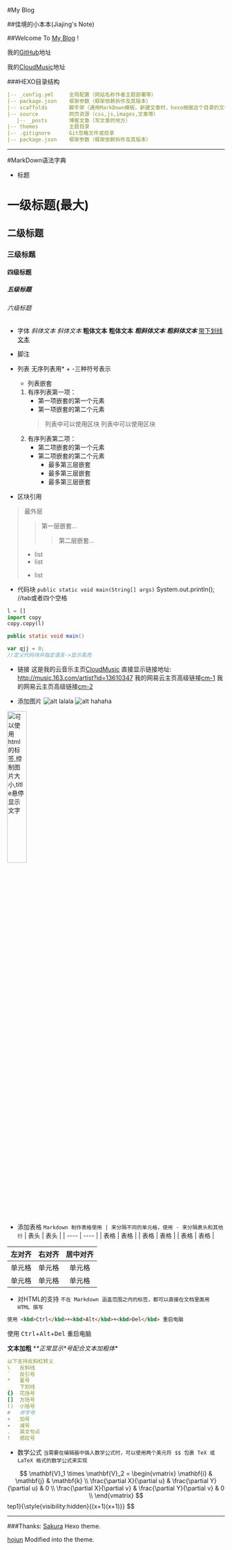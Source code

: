 #My Blog

##佳境的小本本(Jiajing's Note)

##Welcome To [My Blog](www.shmily-qjj.github.io) !

我的[GitHub](https://github.com/Shmilyqjj)地址

我的[CloudMusic](http://music.163.com/artist?id=13610347)地址





###HEXO目录结构
```yml
|-- _config.yml     全局配置（网站名称作者主题部署等）
|-- package.json    框架参数（框架依赖拆件及其版本）
|-- scaffolds       脚手架（通用MarkDown模板，新建文章时，hexo根据这个目录的文件进行构建）
|-- source          网页资源（css,js,images,文章等）
   |-- _posts       博客文章（写文章的地方）
|-- themes          主题目录
|-- .gitignore      Git忽略文件或目录
|-- package.json    框架参数（框架依赖拆件及其版本）
```


* * *
#MarkDown语法字典
* 标题
# 一级标题(最大)
## 二级标题
### 三级标题
#### 四级标题
##### 五级标题
###### 六级标题

* 字体
*斜体文本*
_斜体文本_
**粗体文本**
__粗体文本__
***粗斜体文本***
___粗斜体文本___
<u>带下划线文本</u>

* 脚注
[^要注明的文本]: xxxxxxxxx

* 列表
无序列表用* + -三种符号表示
    * 列表嵌套
    1. 有序列表第一项：
        - 第一项嵌套的第一个元素
        - 第一项嵌套的第二个元素
        > 列表中可以使用区块
        > 列表中可以使用区块
    2. 有序列表第二项：
        - 第二项嵌套的第一个元素
        - 第二项嵌套的第二个元素
            * 最多第三层嵌套
            + 最多第三层嵌套
            - 最多第三层嵌套

* 区块引用
> 最外层
> > 第一层嵌套...
> > > 第二层嵌套...
> * list
> * list
> + list

* 代码块
`public static void main(String[] args)`
        System.out.println();
        //tab或者四个空格
```python
l = []
import copy
copy.copy(l)
```

```java
public static void main()
```

```scala
var qjj = 0;
//定义代码块并指定语言->显示高亮
```
* 链接
这是我的云音乐主页[CloudMusic](http://music.163.com/artist?id=13610347)
直接显示链接地址: <http://music.163.com/artist?id=13610347>
我的网易云主页高级链接[cm-1]
我的网易云主页高级链接[cm-2]

[cm-1]:http://music.163.com/artist?id=13610347
[cm-2]:http://music.163.com/artist?id=13610347

* 添加图片
![alt lalala](http://m.qpic.cn/psb?/V10aWFGB3ChSVt/4Onwe7wF*pBhD4*iWs0KetAXGTu6fMrAUJrxWkkB4fk!/b/dL8AAAAAAAAA&bo=hANYAgAAAAADB*8!&rf=viewer_4)
![alt hahaha](http://m.qpic.cn/psb?/V10aWFGB3ChSVt/4Onwe7wF*pBhD4*iWs0KetAXGTu6fMrAUJrxWkkB4fk!/b/dL8AAAAAAAAA&bo=hANYAgAAAAADB*8!&rf=viewer_4 "图片注释呀!鼠标放那会弹出注释!")
<img src="http://m.qpic.cn/psb?/V10aWFGB3ChSVt/4Onwe7wF*pBhD4*iWs0KetAXGTu6fMrAUJrxWkkB4fk!/b/dL8AAAAAAAAA&bo=hANYAgAAAAADB*8!&rf=viewer_4" width=30% title="可以使用html的标签,控制图片大小,title悬停显示文字">

* 添加表格
`Markdown 制作表格使用 | 来分隔不同的单元格，使用 - 来分隔表头和其他行`
| 表头 | 表头 |
| ---- | ---- |
| 表格 | 表格 |
| 表格 | 表格 |
| 表格 | 表格 |

| 左对齐 | 右对齐 | 居中对齐 |
| :-----| ----: | :----: |
| 单元格 | 单元格 | 单元格 |
| 单元格 | 单元格 | 单元格 |

* 对HTML的支持
`不在 Markdown 涵盖范围之内的标签，都可以直接在文档里面用 HTML 撰写`

```html
使用 <kbd>Ctrl</kbd>+<kbd>Alt</kbd>+<kbd>Del</kbd> 重启电脑
```
使用 <kbd>Ctrl</kbd>+<kbd>Alt</kbd>+<kbd>Del</kbd> 重启电脑

**文本加粗**
**\*正常显示\*号配合文本加粗体\**
```yml
以下支持反斜杠转义
\   反斜线
`   反引号
*   星号
_   下划线
{}  花括号
[]  方括号
()  小括号
#   井字号
+   加号
-   减号
.   英文句点
!   感叹号
```

* 数学公式
`当需要在编辑器中插入数学公式时，可以使用两个美元符 $$ 包裹 TeX 或 LaTeX 格式的数学公式来实现`

$$
\mathbf{V}_1 \times \mathbf{V}_2 =  \begin{vmatrix}
\mathbf{i} & \mathbf{j} & \mathbf{k} \\
\frac{\partial X}{\partial u} &  \frac{\partial Y}{\partial u} & 0 \\
\frac{\partial X}{\partial v} &  \frac{\partial Y}{\partial v} & 0 \\
\end{vmatrix}
$$tep1}{\style{visibility:hidden}{(x+1)(x+1)}}
$$

- - -














###Thanks:
[Sakura](https://github.com/mashirozx/Sakura/) Hexo theme.

[hojun](https://sakura.hojun.cn) Modified into the theme.

